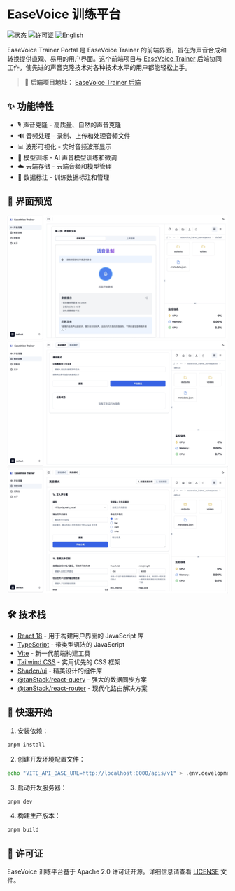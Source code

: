 # EaseVoice 训练平台

[![状态](https://img.shields.io/badge/状态-开发中-yellow)](https://github.com/megaease/easevoice-trainer-portal)
[![许可证](https://img.shields.io/badge/许可证-Apache%202.0-blue.svg)](https://opensource.org/licenses/Apache-2.0)
[![English](https://img.shields.io/badge/docs-English-blue.svg)](./README.md)

EaseVoice Trainer Portal 是 EaseVoice Trainer 的前端界面，旨在为声音合成和转换提供直观、易用的用户界面。这个前端项目与 [EaseVoice Trainer](https://github.com/megaease/easevoice-trainer) 后端协同工作，使先进的声音克隆技术对各种技术水平的用户都能轻松上手。

> 🔗 **后端项目地址：** [EaseVoice Trainer 后端](https://github.com/megaease/easevoice-trainer)

## ✨ 功能特性

- 🎙️ 声音克隆 - 高质量、自然的声音克隆
- 🔊 音频处理 - 录制、上传和处理音频文件
- 📊 波形可视化 - 实时音频波形显示
- 🤖 模型训练 - AI 声音模型训练和微调
- ☁️ 云端存储 - 云端音频和模型管理
- 📝 数据标注 - 训练数据标注和管理

## 📸 界面预览

<div align="center">
  <img src="./docs/images/voice-clone.jpg" alt="声音克隆" width="800"/>
  
  <img src="./docs/images/easy-mode.jpg" alt="声音训练简单模式" width="800"/>

  <img src="./docs/images/advanced-mode.jpg" alt="声音训练高级模式" width="800"/>
</div>

## 🛠️ 技术栈

- [React 18](https://react.dev/) - 用于构建用户界面的 JavaScript 库
- [TypeScript](https://www.typescriptlang.org/) - 带类型语法的 JavaScript
- [Vite](https://vitejs.dev/) - 新一代前端构建工具
- [Tailwind CSS](https://tailwindcss.com/) - 实用优先的 CSS 框架
- [Shadcn/ui](https://ui.shadcn.com/) - 精美设计的组件库
- [@tanStack/react-query](https://tanstack.com/query/latest) - 强大的数据同步方案
- [@tanStack/react-router](https://tanstack.com/router/latest) - 现代化路由解决方案

## 🚀 快速开始

1. 安装依赖：
```bash
pnpm install
```

2. 创建开发环境配置文件：
```bash
echo "VITE_API_BASE_URL=http://localhost:8000/apis/v1" > .env.development
```

3. 启动开发服务器：
```bash
pnpm dev
```

4. 构建生产版本：
```bash
pnpm build
```

## 📄 许可证

EaseVoice 训练平台基于 Apache 2.0 许可证开源。详细信息请查看 [LICENSE](./LICENSE) 文件。